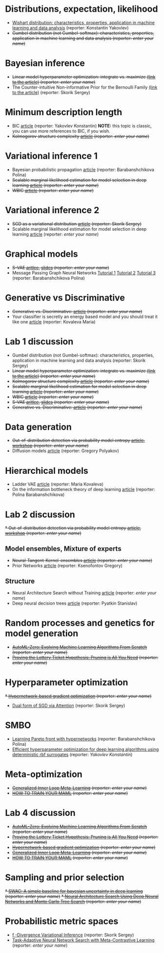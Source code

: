 # Distributions, expectation, likelihood

* [Wishart distribution: characteristics, properties, application in machine learning and data analysis](student_talks/week_1_wishart) (reporter: Konstantin Yakovlev) 
* ~~Gumbel distribution (not Gumbel-softmax): characteristics, properties, application in machine learning and data analysis (reporter: *enter your name*)~~



# Bayesian inference
* ~~Linear model hyperparameter optimization: integrate vs. maximize [(link to the article)](https://bayes.wustl.edu/MacKay/alpha.pdf) (reporter: *enter your name*)~~
* The Counter-intuitive Non-informative Prior for the Bernoulli Family [(link to the article)](https://www.tandfonline.com/doi/pdf/10.1080/10691898.2004.11910734) (reporter: Skorik Sergey)

# Minimum description length
* BIC [article](https://projecteuclid.org/journals/annals-of-statistics/volume-6/issue-2/Estimating-the-Dimension-of-a-Model/10.1214/aos/1176344136.full) (reporter: Yakovlev Konstantin) **NOTE:** this topic is classic, you can use more references to BIC, if you wish.
* ~~Kolmogorov structure complexity [article](https://homepages.cwi.nl/~paulv/papers/structure.pdf)  (reporter: *enter your name*)~~

# Variational inference 1
* Bayesian probabilistic propagation [article](https://arxiv.org/abs/1502.05336) (reporter: Barabanshchikova Polina)
* ~~Scalable marginal likelihood estimation for model selection in deep learning [article](http://proceedings.mlr.press/v139/immer21a/immer21a.pdf) (reporter: *enter your name*)~~
* ~~WBIC [article](https://www.jmlr.org/papers/volume14/watanabe13a/watanabe13a.pdf) (reporter: *enter your name*)~~

# Variational inference 2
* ~~SGD as a variational distribution [article](https://www.jmlr.org/papers/volume18/17-214/17-214.pdf) (reporter: Skorik Sergey)~~
* Scalable marginal likelihood estimation for model selection in deep learning [article](http://proceedings.mlr.press/v139/immer21a/immer21a.pdf) (reporter: *enter your name*)

# Graphical models
* ~~S-VAE [aritlce](http://datta.hms.harvard.edu/wp-content/uploads/2018/01/pub_24.pdf), [slides](http://web.cs.ucla.edu/~yzsun/classes/2020Winter_CS249/Papers/Group7_SVAE.pdf) (reporter: *enter your name*)~~
* Message Passing Graph Neural Networks  [Tutorial 1](https://wandb.ai/graph-neural-networks/spatial/reports/An-Introduction-to-Message-Passing-Graph-Neural-Networks-GNNs---VmlldzoyMDI2NTg2) [Tutorial 2](https://towardsdatascience.com/the-intuition-behind-graph-convolutions-and-message-passing-6dcd0ebf0063) [Tutorial 3](https://paperswithcode.com/method/mpnn)  (reporter: Barabanshchikova Polina)

# Generative vs Discriminative
* ~~Generative vs. Discriminative:  [article](https://www.microsoft.com/en-us/research/wp-content/uploads/2016/05/Bishop-CVPR-05.pdf) (reporter: *enter your name*)~~
* Your classifier is secretly an energy based model and you should treat it like one [article](https://arxiv.org/pdf/1912.03263.pdf) (reporter: Kovaleva Maria)

# Lab 1 discussion
* Gumbel distribution (not Gumbel-softmax): characteristics, properties, application in machine learning and data analysis (reporter: Skorik Sergey)
* ~~Linear model hyperparameter optimization: integrate vs. maximize [(link to the article)](https://bayes.wustl.edu/MacKay/alpha.pdf) (reporter: *enter your name*)~~
* ~~Kolmogorov structure complexity [article](https://homepages.cwi.nl/~paulv/papers/structure.pdf)  (reporter: *enter your name*)~~
* ~~Scalable marginal likelihood estimation for model selection in deep learning [article](http://proceedings.mlr.press/v139/immer21a/immer21a.pdf) (reporter: *enter your name*)~~
* ~~WBIC [article](https://www.jmlr.org/papers/volume14/watanabe13a/watanabe13a.pdf) (reporter: *enter your name*)~~
* ~~S-VAE [aritlce](http://datta.hms.harvard.edu/wp-content/uploads/2018/01/pub_24.pdf), [slides](http://web.cs.ucla.edu/~yzsun/classes/2020Winter_CS249/Papers/Group7_SVAE.pdf) (reporter: *enter your name*)~~
* ~~Generative vs. Discriminative:  [article](https://www.microsoft.com/en-us/research/wp-content/uploads/2016/05/Bishop-CVPR-05.pdf) (reporter: *enter your name*)~~

# Data generation
* ~~Out-of-distribution detection via probability model entropy  [article](https://arxiv.org/pdf/1703.04977.pdf), [workshop](https://www.youtube.com/watch?v=N-p_qSLzoAI) (reporter: *enter your name*)~~
* Diffusion models [article](https://arxiv.org/pdf/2208.11970.pdf) (reporter: Gregory Polyakov)

# Hierarchical models
* Ladder VAE [article](https://proceedings.neurips.cc/paper/2016/file/6ae07dcb33ec3b7c814df797cbda0f87-Paper.pdf) (reporter: Maria Kovaleva)
* On the information bottleneck theory of deep learning [article](https://openreview.net/pdf?id=ry_WPG-A-) (reporter: Polina Barabanshchikova)

# Lab 2 discussion
~~* Out-of-distribution detection via probability model entropy  [article](https://arxiv.org/pdf/1703.04977.pdf), [workshop](https://www.youtube.com/watch?v=N-p_qSLzoAI) (reporter: *enter your name*)~~

## Model ensembles, Mixture of experts
* ~~Neural-Tangent-Kernel-ensembles [article](https://arxiv.org/pdf/2202.12297.pdf) (reporter: *enter your name*)~~
* Prior Networks [article](https://arxiv.org/abs/1802.10501)  (reporter: Ksenofontov Gregory)

## Structure
*  Neural Architecture Search without Training [article](https://arxiv.org/abs/2006.04647)  (reporter:  *enter your name*)
*  Deep neural decision trees [article](https://arxiv.org/pdf/1806.06988.pdf)  (reporter:  Pyatkin Stanislav)

# Random processes and genetics for model generation
* ~~[AutoML-Zero: Evolving Machine Learning Algorithms From Scratch](http://proceedings.mlr.press/v119/real20a/real20a.pdf) (reporter:  *enter your name*)~~
* ~~[Proving the Lottery Ticket Hypothesis: Pruning is All You Need](http://proceedings.mlr.press/v119/malach20a/malach20a.pdf) (reporter:  *enter your name*)~~

# Hyperparameter optimization
~~* [Hypernetwork-based gradient optimization](https://arxiv.org/abs/1802.09419) (reporter:  *enter your name*)~~
* [Dual form of SGD via Attention](https://proceedings.mlr.press/v162/irie22a.html) (reporter:  Skorik Sergey)

# SMBO
* [Learning Pareto front with hypernetworks](https://arxiv.org/pdf/2010.04104.pdf) (reporter:  Barabanshchikova Polina)
* [Efficient hyperparameter optimization for deep learning algorithms using deterministic rbf surrogates](https://ojs.aaai.org/index.php/AAAI/article/view/10647/10506)  (reporter:  *Yakovlev Konstantin*)


# Meta-optimization
* ~~[Generalized Inner Loop Meta-Learning](https://arxiv.org/pdf/1910.01727.pdf) (reporter:  *enter your name*)~~
* ~~[HOW TO TRAIN YOUR MAML](https://arxiv.org/pdf/1810.09502.pdf)  (reporter:  *enter your name*)~~

# Lab 4 discussion
* ~~[AutoML-Zero: Evolving Machine Learning Algorithms From Scratch](http://proceedings.mlr.press/v119/real20a/real20a.pdf) (reporter:  *enter your name*)~~
* ~~[Proving the Lottery Ticket Hypothesis: Pruning is All You Need](http://proceedings.mlr.press/v119/malach20a/malach20a.pdf) (reporter:  *enter your name*)~~
* ~~[Hypernetwork-based gradient optimization](https://arxiv.org/abs/1802.09419) (reporter:  *enter your name*)~~
* ~~[Generalized Inner Loop Meta-Learning](https://arxiv.org/pdf/1910.01727.pdf) (reporter:  *enter your name*)~~
* ~~[HOW TO TRAIN YOUR MAML](https://arxiv.org/pdf/1810.09502.pdf)  (reporter:  *enter your name*)~~

# Sampling and prior selection
~~* [SWAG: A simple baseline for bayesian uncertainty in deep learning](https://proceedings.neurips.cc/paper/2019/file/118921efba23fc329e6560b27861f0c2-Paper.pdf)  (reporter:  *enter your name*)~~
~~* [Neural Architecture Search Using Deep Neural Networks and Monte Carlo Tree Search](https://ojs.aaai.org/index.php/AAAI/article/view/6554) (reporter:  *enter your name*)~~

# Probabilistic metric spaces
* [f -Divergence Variational Inference](https://proceedings.neurips.cc/paper/2020/file/c928d86ff00aeb89a39bd4a80e652a38-Paper.pdf)   (reporter:  Skorik Sergey)
* [Task-Adaptive Neural Network Search with Meta-Contrastive Learning](https://arxiv.org/pdf/2103.01495.pdf)  (reporter:  *enter your name*)
